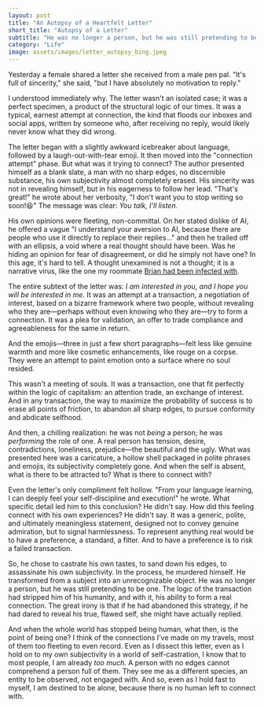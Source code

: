 ```yaml
---
layout: post
title: "An Autopsy of a Heartfelt Letter"
short_title: "Autopsy of a Letter"
subtitle: "He was no longer a person, but he was still pretending to be one."
category: "Life"
image: assets/images/letter_autopsy_bing.jpeg
---
```


Yesterday a female shared a letter she received from a male pen pal. "It's full of sincerity," she said, "but I have absolutely no motivation to reply."

I understood immediately why. The letter wasn't an isolated case; it was a perfect specimen, a product of the structural logic of our times. It was a typical, earnest attempt at connection, the kind that floods our inboxes and social apps, written by someone who, after receiving no reply, would likely never know what they did wrong.

The letter began with a slightly awkward icebreaker about language, followed by a laugh-out-with-tear emoji. It then moved into the "connection attempt" phase. But what was it trying to connect? The author presented himself as a blank slate, a man with no sharp edges, no discernible substance, his own subjectivity almost completely erased. His sincerity was not in revealing himself, but in his eagerness to follow her lead. "That's great!" he wrote about her verbosity, "I don't want you to stop writing so soon!😆" The message was clear: *You talk, I'll listen.*

His own opinions were fleeting, non-committal. On her stated dislike of AI, he offered a vague "I understand your aversion to AI, because there are people who use it directly to replace their replies..." and then he trailed off with an ellipsis, a void where a real thought should have been. Was he hiding an opinion for fear of disagreement, or did he simply not have one? In this age, it's hard to tell. A thought unexamined is not a thought; it is a narrative virus, like the one my roommate [Brian had been infected with](https://sparktsang.github.io/life/2025/10/12/shrimp-gospel.html).

The entire subtext of the letter was: *I am interested in you, and I hope you will be interested in me.* It was an attempt at a transaction, a negotiation of interest, based on a bizarre framework where two people, without revealing who they are—perhaps without even knowing who they are—try to form a connection. It was a plea for validation, an offer to trade compliance and agreeableness for the same in return.

And the emojis—three in just a few short paragraphs—felt less like genuine warmth and more like cosmetic enhancements, like rouge on a corpse. They were an attempt to paint emotion onto a surface where no soul resided.

This wasn't a meeting of souls. It was a transaction, one that fit perfectly within the logic of capitalism: an attention trade, an exchange of interest. And in any transaction, the way to maximize the probability of success is to erase all points of friction, to abandon all sharp edges, to pursue conformity and abdicate selfhood.

And then, a chilling realization: he was not *being* a person; he was *performing* the role of one. A real person has tension, desire, contradictions, loneliness, prejudice—the beautiful and the ugly. What was presented here was a caricature, a hollow shell packaged in polite phrases and emojis, its subjectivity completely gone. And when the self is absent, what is there to be attracted to? What is there to connect with?

Even the letter's only compliment felt hollow. "From your language learning, I can deeply feel your self-discipline and execution!" he wrote. What specific detail led him to this conclusion? He didn't say. How did this feeling connect with his own experiences? He didn't say. It was a generic, polite, and ultimately meaningless statement, designed not to convey genuine admiration, but to signal harmlessness. To represent anything real would be to have a preference, a standard, a filter. And to have a preference is to risk a failed transaction.

So, he chose to castrate his own tastes, to sand down his edges, to assassinate his own subjectivity. In the process, he murdered himself. He transformed from a subject into an unrecognizable object. He was no longer a person, but he was still pretending to be one. The logic of the transaction had stripped him of his humanity, and with it, his ability to form a real connection. The great irony is that if he had abandoned this strategy, if he had dared to reveal his true, flawed self, she might have actually replied.

And when the whole world has stopped being human, what then, is the point of being one? I think of the connections I've made on my travels, most of them too fleeting to even record. Even as I dissect this letter, even as I hold on to my own subjectivity in a world of self-castration, I know that to most people, I am already *too much*. A person with no edges cannot comprehend a person full of them. They see me as a different species, an entity to be observed, not engaged with. And so, even as I hold fast to myself, I am destined to be alone, because there is no human left to connect with.
